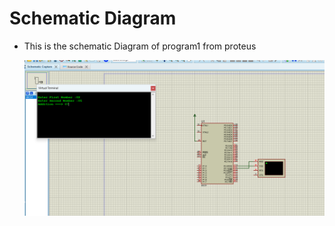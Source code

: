 # Schematic Diagram

- This is the schematic Diagram of program1 from proteus

  <img src="Pratical Programs/images/Program1.png">

